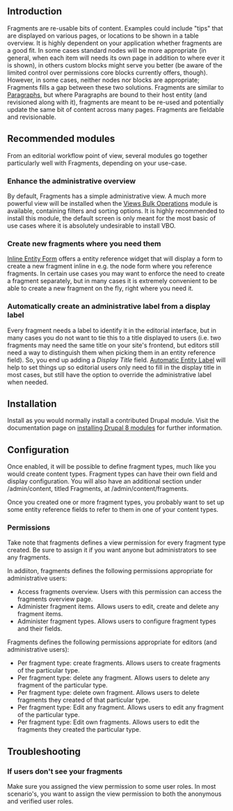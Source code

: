 Introduction
------------
Fragments are re-usable bits of content. Examples could include "tips"
that are displayed on various pages, or locations to be shown in a table 
overview. It is highly dependent on your application whether fragments 
are a good fit. In some cases standard nodes will be more appropriate 
(in general, when each item will needs its own page in addition to where 
ever it is shown), in others custom blocks might serve you better (be
aware of the limited control over permissions core blocks currently 
offers, though). However, in some cases, neither nodes nor blocks are 
appropriate; Fragments fills a gap between these two solutions. 
Fragments are similar to 
[Paragraphs](https://www.drupal.org/project/paragraphs), but where 
Paragraphs are bound to their host entity (and revisioned along with 
it), fragments are meant to be re-used and potentially update the same 
bit of content across many pages. Fragments are fieldable and 
revisionable.

Recommended modules
-------------------
From an editorial workflow point of view, several modules go together 
particularly well with Fragments, depending on your use-case.

### Enhance the administrative overview
By default, Fragments has a simple administrative view. A much more 
powerful view will be installed when the 
[Views Bulk Operations](https://www.drupal.org/project/views_bulk_operations) 
module is available, containing filters and sorting options. It is 
highly recommended to install this module, the default screen is only 
meant for the most basic of use cases where it is absolutely undesirable 
to install VBO.

### Create new fragments where you need them
[Inline Entity Form](https://www.drupal.org/project/inline_entity_form) 
offers a entity reference widget that will display a form to create a 
new fragment inline in e.g. the node form where you reference 
fragments. In certain use cases you may want to enforce the need to 
create a fragment separately, but in many cases it is extremely 
convenient to be able to create a new fragment on the fly, right where
you need it.

### Automatically create an administrative label from a display label
Every fragment needs a label to identify it in the editorial 
interface, but in many cases you do not want to tie this to a title 
displayed to users (i.e. two fragments may need the same title on your 
site's frontend, but editors still need a way to distinguish them when 
picking them in an entity reference field). So, you end up adding a
<em>Display Title</em> field. 
[Automatic Entity Label](https://www.drupal.org/project/auto_entitylabel) 
will help to set things up so editorial users only need to fill in the 
display title in most cases, but still have the option to override the 
administrative label when needed.

Installation
------------
Install as you would normally install a contributed Drupal module. Visit
the documentation page on [installing Drupal 8 
modules](https://www.drupal.org/docs/8/extending-drupal-8/installing-drupal-8-modules)
for further information.

Configuration
-------------
Once enabled, it will be possible to define fragment types, much like 
you would create content types. Fragment types can have their own 
field and display configuration. You will also have an additional 
section under /admin/content, titled Fragments, at 
/admin/content/fragments.

Once you created one or more fragment types, you probably want to set up
some entity reference fields to refer to them in one of your content 
types. 

### Permissions
Take note that fragments defines a view permission for every fragment
type created. Be sure to assign it if you want anyone but administrators
to see any fragments.

In addiiton, fragments defines the following permissions appropriate for 
administrative users:

*   Access fragments overview. Users with this permission can 
    access the fragments overview page.
*   Administer fragment items. Allows users to edit, create and delete 
    any fragment items.
*   Administer fragment types. Allows users to configure fragment types 
    and their fields.
    
Fragments defines the following permissions appropriate for editors (and
administrative users):

*   Per fragment type: create fragments. Allows users to create 
    fragments of the particular type.
*   Per fragment type: delete any fragment. Allows users to delete any 
    fragment of the particular type.
*   Per fragment type: delete own fragment. Allows users to delete 
    fragments they created of that particular type.
*   Per fragment type: Edit any fragment. Allows users to edit any 
    fragment of the particular type.
*   Per fragment type: Edit own fragments. Allows users to edit the 
    fragments they created the particular type.

Troubleshooting
---------------
### If users don't see your fragments
Make sure you assigned the view permission to some user roles. In most 
scenario's, you want to assign the view permission to both the anonymous
and verified user roles. 
